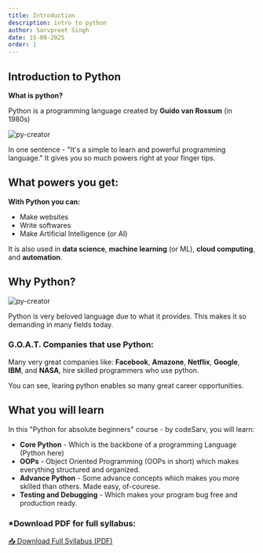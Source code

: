 ```yaml
---
title: Introduction
description: intro to python
author: Sarvpreet Singh
date: 15-09-2025
order: 1
---
```


## Introduction to Python

**What is python?**

Python is a programming language created by **Guido van Rossum** (in 1980s)

![py-creator](/courses/python/images/py-creator.jpg "Guido van Rossum")

In one sentence - "It's a simple to learn and powerful programming language."
It gives you so much powers right at your finger tips.

## What powers you get:

**With Python you can:**

- Make websites
- Write softwares
- Make Artificial Intelligence (or AI)

It is also used in **data science**, **machine learning** (or ML), **cloud computing**, and **automation**.

## Why Python?

![py-creator](/courses/python.png)

Python is very beloved language due to what it provides. This makes it so demanding in many fields today.

### G.O.A.T. Companies that use Python:

Many very great companies like: **Facebook**, **Amazone**, **Netflix**, **Google**, **IBM**, and **NASA**, hire skilled programmers who use python.

You can see, learing python enables so many great career opportunities.

## What you will learn

In this "Python for absolute beginners" course - by codeSarv, you will learn:

- **Core Python** - Which is the backbone of a programming Language (Python here)
- **OOPs** - Object Oriented Programming (OOPs in short) which makes everything structured and organized.
- **Advance Python** - Some advance concepts which makes you more skilled than others. Made easy, of-courese.
- **Testing and Debugging** - Which makes your program bug free and production ready.

### \*Download PDF for full syllabus:

[📥 Download Full Syllabus (PDF)](/courses/python/matter/python_syllabus.pdf)

